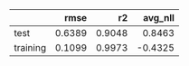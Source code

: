 |          |   rmse |     r2 |   avg_nll |
|:---------|-------:|-------:|----------:|
| test     | 0.6389 | 0.9048 |    0.8463 |
| training | 0.1099 | 0.9973 |   -0.4325 |